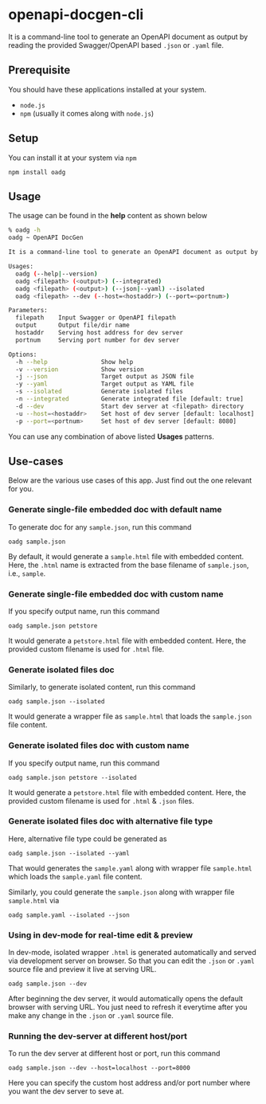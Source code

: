 # openapi-docgen-cli

It is a command-line tool to generate an OpenAPI document as output by reading the provided Swagger/OpenAPI based `.json` or `.yaml` file.

## Prerequisite

You should have these applications installed at your system.

- `node.js`
- `npm` (usually it comes along with `node.js`)

## Setup

You can install it at your system via `npm` 

```shell
npm install oadg

```

## Usage

The usage can be found in the **help** content as shown below

```bash
% oadg -h                     
oadg ~ OpenAPI DocGen

It is a command-line tool to generate an OpenAPI document as output by reading the provided Swagger/OpenAPI based '.json' or '.yaml' file.

Usages:
  oadg (--help|--version)
  oadg <filepath> (<output>) (--integrated)
  oadg <filepath> (<output>) (--json|--yaml) --isolated
  oadg <filepath> --dev (--host=<hostaddr>) (--port=<portnum>)

Parameters:
  filepath    Input Swagger or OpenAPI filepath
  output      Output file/dir name
  hostaddr    Serving host address for dev server
  portnum     Serving port number for dev server

Options:
  -h --help               Show help
  -v --version            Show version
  -j --json               Target output as JSON file
  -y --yaml               Target output as YAML file
  -s --isolated           Generate isolated files
  -n --integrated         Generate integrated file [default: true]
  -d --dev                Start dev server at <filepath> directory
  -u --host=<hostaddr>    Set host of dev server [default: localhost]
  -p --port=<portnum>     Set host of dev server [default: 8080]

```

You can use any combination of above listed **Usages** patterns.

## Use-cases

Below are the various use cases of this app. Just find out the one relevant for you.

### Generate single-file embedded doc with default name 

To generate doc for any `sample.json`, run this command

```shell
oadg sample.json

```

By default, it would generate a `sample.html` file with embedded content. Here, the `.html` name is extracted from the base filename of `sample.json`, i.e., `sample`. 

### Generate single-file embedded doc with custom name

If you specify output name, run this command

```shell
oadg sample.json petstore

```

It would generate a `petstore.html` file with embedded content. Here, the provided custom filename is used for `.html` file.

### Generate isolated files doc

Similarly, to generate isolated content, run this command

```shell
oadg sample.json --isolated
```

It would generate a wrapper file as `sample.html` that loads the `sample.json` file content.

### Generate isolated files doc with custom name

If you specify output name, run this command

```shell
oadg sample.json petstore --isolated

```

It would generate a `petstore.html` file with embedded content. Here, the provided custom filename is used for `.html` & `.json` files.

### Generate isolated files doc with alternative file type

Here, alternative file type could be generated as

```shell
oadg sample.json --isolated --yaml
```

That would generates the `sample.yaml` along with wrapper file `sample.html` which loads the `sample.yaml` file content.

Similarly, you could generate the `sample.json` along with wrapper file `sample.html` via

```shell
oadg sample.yaml --isolated --json
```

### Using in dev-mode for real-time edit & preview

In dev-mode, isolated wrapper `.html` is generated automatically and served via development server on browser. So that you can edit the `.json` or `.yaml` source file and preview it live at serving URL.

```shell
oadg sample.json --dev
```

After beginning the dev server, it would automatically opens the default browser with serving URL. You just need to refresh it everytime after you make any change in the `.json` or `.yaml` source file.

### Running the dev-server at different host/port

To run the dev server at different host or port, run this command

```shell
oadg sample.json --dev --host=localhost --port=8000
```

Here you can specify the custom host address and/or port number where you want the dev server to seve at.
